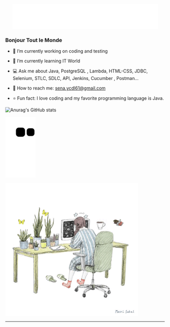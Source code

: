 


 

<p align="center">
<img align=beside src="https://github.com/NidaYucedal/NidaYucedal/blob/main/result%20(3).gif" />







### Bonjour Tout le Monde




- 🌼 I’m currently working on coding and testing

- 🌺 I’m currently learning IT World

- 💻 Ask me about Java, PostgreSQL , Lambda, HTML-CSS, JDBC, Selenium,  STLC, SDLC, API, Jenkins, Cucumber , Postman...

- 💌 How to reach me: sena.ycdl61@gmail.com

- ⭐ Fun fact: I love coding and my favorite programming language is Java. 



![Anurag's GitHub stats](https://github-readme-stats.vercel.app/api?username=SenaYcdl&show_icons=true&theme=synthwave)

![snake gif](https://github.com/SenaYcdl/SenaYcdl/blob/output/github-contribution-grid-snake.svg)



<!--[![linkedin](https://img.shields.io/badge/Linkedin-000000?style=for-the-badge&logo=Linkedin&logoColor=white)](https://www.linkedin.com/in/sena-y%C3%BCcedal-98785a233/)
<img align=beside width=100 src="https://github.com/SenaYcdl/SenaYcdl/blob/main/65bcebd0e225bc8fb2ad79fff09523ee.gif" />
--!>


<img align=beside width=420 src="https://github.com/NidaYucedal/NidaYucedal/blob/main/ca5b635b25381126ba25bffdb3955198.gif" />


<hr>
<br>

<!-- Connect with me
<p align="left">
<a href="" target="blank"><img align="center" src="https://raw.githubusercontent.com/rahuldkjain/github-profile-readme-generator/master/src/images/icons/Social/twitter.svg" alt="" height="30" width="40" /></a>
<a href="" target="blank"><img align="center" src="https://raw.githubusercontent.com/rahuldkjain/github-profile-readme-generator/master/src/images/icons/Social/linked-in-alt.svg" alt="" height="30" width="40" /></a>
<a href="" target="blank"><img align="center" src="https://raw.githubusercontent.com/rahuldkjain/github-profile-readme-generator/master/src/images/icons/Social/instagram.svg" alt="" height="30" width="40" /></a>

<p align="center">
      <img height=/>
      <img height="170em" src="https://github-readme-stats-eight-theta.vercel.app/api/top-langs/?username=SenaYcdl&layout=compact&langs_count=8&theme=synthwave"/>
</p>

--!>





<!--
<p align="center"> <img src="https://github.com/SenaYcdl/SenaYcdl/blob/main/1473779848-lionel-messi-gif.gif"  width="500" /> </p>


<h1 align="center">Hi, 👋🏻 <h1>
  
  
<h3 align="center">Full Stack Automation Engineer</h3>

<p align="center">
      <img height="180em" src="https://github-readme-stats.vercel.app/api?username=SenaYcdl&theme=solarized-dark&show_icons=true&count_private=true)"/>
      <img height="180em" src="https://github-readme-stats-eight-theta.vercel.app/api/top-langs/?username=SenaYcdl&layout=compact&langs_count=8&theme=solarized-dark"/>
</p>

 💻Tech Stack

<p align="left">

<a href="https://www.java.com" target="_blank" rel="noreferrer"> <img src="https://raw.githubusercontent.com/devicons/devicon/master/icons/java/java-original.svg" alt="java" width="50" height="50"/> </a>
  <a href="https://www.maven.com" target="_blank" rel="noreferrer"> <img src="https://koraypeker.com/wp-content/uploads/2018/06/1_xsrKVt69q3JsZzLD-ldekQ.jpeg" alt="maven" width="100" height="40"/> </a>
<a href="https://www.html5.com" target="_blank" rel="noreferrer"> <img src="https://raw.githubusercontent.com/github/explore/80688e429a7d4ef2fca1e82350fe8e3517d3494d/topics/html/html.png" alt="HTML" width="50" height="50"/> </a>
<a href="https://www.css3.com" target="_blank" rel="noreferrer"> <img src="https://raw.githubusercontent.com/github/explore/80688e429a7d4ef2fca1e82350fe8e3517d3494d/topics/css/css.png" alt="CSS" width="50" height="50"/> </a>
<a href="https://git-scm.com/" target="_blank" rel="noreferrer"> <img src="https://www.vectorlogo.zone/logos/git-scm/git-scm-icon.svg" alt="git" width="40" height="40"/> </a>
<a href="https://www.selenium.com" target="_blank" rel="noreferrer"> <img src="https://camo.githubusercontent.com/4b95df4d6ca7a01afc25d27159804dc5a7d0df41d8131aaf50c9f84847dfda21/68747470733a2f2f73656c656e69756d2e6465762f696d616765732f73656c656e69756d5f6c6f676f5f7371756172655f677265656e2e706e67" alt="Selenium" width="50" height="50"/> </a>
<a href="https://www.api.com" target="_blank" rel="noreferrer"> <img src="https://encrypted-tbn0.gstatic.com/images?q=tbn:ANd9GcS3m3cQd-M2Gq5QXSik9qJSHGDBW3MvBoWFyA&usqp=CAU" alt="sql" width="50" height="50"/> </a>
  
</p>
<hr/>

 💻Tools

<p align="left >

<a href="https://www.vscode.com" target="_blank" rel="noreferrer"> <img src="https://media.githubusercontent.com/media/microsoft/vscode-docs/main/images/logo-stable.png" alt="VScode" width="40" height="40"/> </a>
<a href="https://www.intelj.com" target="_blank" rel="noreferrer"> <img src="https://encrypted-tbn0.gstatic.com/images?q=tbn:ANd9GcQak-N8W03mK25slV1lwM80i0y1obRPPJOaLA&usqp=CAU" alt="intelj" width="80" height="40"/> </a>
<a href="https://www.postman.com" target="_blank" rel="noreferrer"> <img src="https://www.semihduran.com/wp-content/uploads/2020/12/postman.jpg" alt="Postman" width="60" height="40"/> </a>
<a href="https://www.jira.com" target="_blank" rel="noreferrer"> <img src="https://yardimmasasi.atilim.edu.tr/images/atlassian-jira-logo-large.png" alt="Jira" width="80" height="40"/> </a>
<a href="https://www.jenkins.io/" target="_blank" rel="noreferrer"> <img src="https://media.bitdegree.org/storage/media/images/2018/11/jenkins-interview-questions-logo.png" alt="Jmeter" width="50" height="50"/> </a>
<a href="https://www.postgresql.org" target="_blank" rel="noreferrer"> <img src="https://raw.githubusercontent.com/devicons/devicon/master/icons/postgresql/postgresql-original-wordmark.svg" alt="postgresql" width="80" height="40"/> </a> <a href="https://www.selenium.dev" target="_blank" rel="noreferrer">


--!>



<!--
<p align="left">
<a href="https://www.linkedin.com/in/sena-yucedal/" target="blank"><img align="center" src="https://raw.githubusercontent.com/rahuldkjain/github-profile-readme-generator/master/src/images/icons/Social/linked-in-alt.svg" alt="SenaYcdl" height="40" width="40" /></a>
--!>

